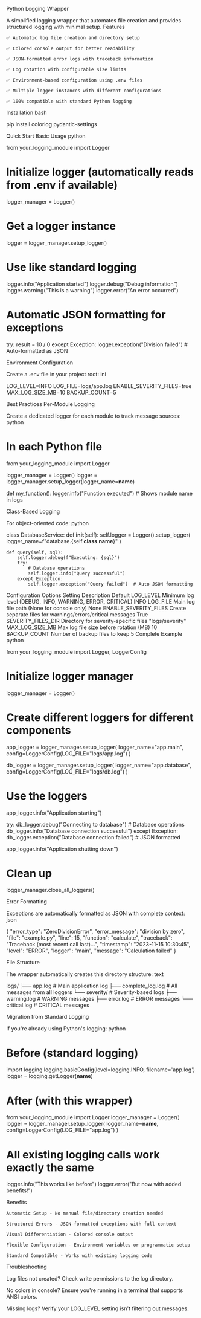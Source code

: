 Python Logging Wrapper

A simplified logging wrapper that automates file creation and provides structured logging with minimal setup.
Features

    ✅ Automatic log file creation and directory setup

    ✅ Colored console output for better readability

    ✅ JSON-formatted error logs with traceback information

    ✅ Log rotation with configurable size limits

    ✅ Environment-based configuration using .env files

    ✅ Multiple logger instances with different configurations

    ✅ 100% compatible with standard Python logging

Installation
bash

pip install colorlog pydantic-settings

Quick Start
Basic Usage
python

from your_logging_module import Logger

# Initialize logger (automatically reads from .env if available)
logger_manager = Logger()

# Get a logger instance
logger = logger_manager.setup_logger()

# Use like standard logging
logger.info("Application started")
logger.debug("Debug information")
logger.warning("This is a warning")
logger.error("An error occurred")

# Automatic JSON formatting for exceptions
try:
    result = 10 / 0
except Exception:
    logger.exception("Division failed")  # Auto-formatted as JSON

Environment Configuration

Create a .env file in your project root:
ini

LOG_LEVEL=INFO
LOG_FILE=logs/app.log
ENABLE_SEVERITY_FILES=true
MAX_LOG_SIZE_MB=10
BACKUP_COUNT=5

Best Practices
Per-Module Logging

Create a dedicated logger for each module to track message sources:
python

# In each Python file
from your_logging_module import Logger

logger_manager = Logger()
logger = logger_manager.setup_logger(logger_name=__name__)

def my_function():
    logger.info("Function executed")  # Shows module name in logs

Class-Based Logging

For object-oriented code:
python

class DatabaseService:
    def __init__(self):
        self.logger = Logger().setup_logger(
            logger_name=f"database.{self.__class__.__name__}"
        )
    
    def query(self, sql):
        self.logger.debug(f"Executing: {sql}")
        try:
            # Database operations
            self.logger.info("Query successful")
        except Exception:
            self.logger.exception("Query failed")  # Auto JSON formatting

Configuration Options
Setting	Description	Default
LOG_LEVEL	Minimum log level (DEBUG, INFO, WARNING, ERROR, CRITICAL)	INFO
LOG_FILE	Main log file path (None for console only)	None
ENABLE_SEVERITY_FILES	Create separate files for warnings/errors/critical messages	True
SEVERITY_FILES_DIR	Directory for severity-specific files	"logs/severity"
MAX_LOG_SIZE_MB	Max log file size before rotation (MB)	10
BACKUP_COUNT	Number of backup files to keep	5
Complete Example
python

from your_logging_module import Logger, LoggerConfig

# Initialize logger manager
logger_manager = Logger()

# Create different loggers for different components
app_logger = logger_manager.setup_logger(
    logger_name="app.main",
    config=LoggerConfig(LOG_FILE="logs/app.log")
)

db_logger = logger_manager.setup_logger(
    logger_name="app.database",
    config=LoggerConfig(LOG_FILE="logs/db.log")
)

# Use the loggers
app_logger.info("Application starting")

try:
    db_logger.debug("Connecting to database")
    # Database operations
    db_logger.info("Database connection successful")
except Exception:
    db_logger.exception("Database connection failed")  # JSON formatted

app_logger.info("Application shutting down")

# Clean up
logger_manager.close_all_loggers()

Error Formatting

Exceptions are automatically formatted as JSON with complete context:
json

{
  "error_type": "ZeroDivisionError",
  "error_message": "division by zero",
  "file": "example.py",
  "line": 15,
  "function": "calculate",
  "traceback": "Traceback (most recent call last)...",
  "timestamp": "2023-11-15 10:30:45",
  "level": "ERROR",
  "logger": "main",
  "message": "Calculation failed"
}

File Structure

The wrapper automatically creates this directory structure:
text

logs/
├── app.log                 # Main application log
├── complete_log.log        # All messages from all loggers
└── severity/               # Severity-based logs
    ├── warning.log        # WARNING messages
    ├── error.log          # ERROR messages
    └── critical.log       # CRITICAL messages

Migration from Standard Logging

If you're already using Python's logging:
python

# Before (standard logging)
import logging
logging.basicConfig(level=logging.INFO, filename='app.log')
logger = logging.getLogger(__name__)

# After (with this wrapper)
from your_logging_module import Logger
logger_manager = Logger()
logger = logger_manager.setup_logger(
    logger_name=__name__,
    config=LoggerConfig(LOG_FILE="app.log")
)

# All existing logging calls work exactly the same
logger.info("This works like before")
logger.error("But now with added benefits!")

Benefits

    Automatic Setup - No manual file/directory creation needed

    Structured Errors - JSON-formatted exceptions with full context

    Visual Differentiation - Colored console output

    Flexible Configuration - Environment variables or programmatic setup

    Standard Compatible - Works with existing logging code

Troubleshooting

Log files not created? Check write permissions to the log directory.

No colors in console? Ensure you're running in a terminal that supports ANSI colors.

Missing logs? Verify your LOG_LEVEL setting isn't filtering out messages.
